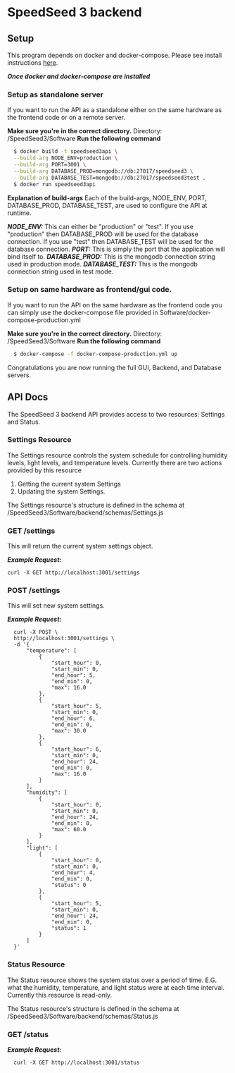 # SpeedSeed 3 backend

## Setup
This program depends on docker and docker-compose. Please see install instructions [here](https://docs.docker.com/compose/install/).

***Once docker and docker-compose are installed***

### Setup as standalone server
If you want to run the API as a standalone either on the same hardware as the frontend code or on a remote server.

**Make sure you're in the correct directory.**
Directory: /SpeedSeed3/Software
**Run the following command**
  ```sh
    $ docker build -t speedseed3api \
    --build-arg NODE_ENV=production \
    --build-arg PORT=3001 \
    --build-arg DATABASE_PROD=mongodb://db:27017/speedseed3 \
    --build-arg DATABASE_TEST=mongodb://db:27017/speedseed3test .
    $ docker run speedseed3api
  ```
**Explanation of build-args**
Each of the build-args, NODE_ENV, PORT, DATABASE_PROD, DATABASE_TEST, are used to configure the API at runtime.

***NODE_ENV:***
This can either be "production" or "test". If you use "production" then DATABASE_PROD will be used for the database connection. If you use "test" then DATABASE_TEST will be used for the database connection.
***PORT:***
This is simply the port that the application will bind itself to.
***DATABASE_PROD:***
This is the mongodb connection string used in production mode.
***DATABASE_TEST:***
This is the mongodb connection string used in test mode.

### Setup on same hardware as frontend/gui code.
If you want to run the API on the same hardware as the frontend code you can simply use the docker-compose file provided in Software/docker-compose-production.yml

**Make sure you're in the correct directory.**
Directory: /SpeedSeed3/Software
**Run the following command**
  ```sh
    $ docker-compose -f docker-compose-production.yml up
  ```
Congratulations you are now running the full GUI, Backend, and Database servers.

## API Docs
The SpeedSeed 3 backend API provides access to two resources: Settings and Status.

### Settings Resource
The Settings resource controls the system schedule for controlling humidity levels, light levels, and temperature levels.
Currently there are two actions provided by this resource
  1. Getting the current system Settings
  2. Updating the system Settings.

The Settings resource's structure is defined in the schema at /SpeedSeed3/Software/backend/schemas/Settings.js

### GET /settings
This will return the current system settings object.

***Example Request:***
  ```curl
  curl -X GET http://localhost:3001/settings
  ```

### POST /settings
This will set new system settings.

***Example Request:***

  ```curl
    curl -X POST \
    http://localhost:3001/settings \
    -d '{
        "temperature": [
            {
                "start_hour": 0,
                "start_min": 0,
                "end_hour": 5,
                "end_min": 0,
                "max": 16.0
            },
            {
                "start_hour": 5,
                "start_min": 0,
                "end_hour": 6,
                "end_min": 0,
                "max": 30.0
            },
            {
                "start_hour": 6,
                "start_min": 0,
                "end_hour": 24,
                "end_min": 0,
                "max": 16.0
            }
        ],
        "humidity": [
            {
                "start_hour": 0,
                "start_min": 0,
                "end_hour": 24,
                "end_min": 0,
                "max": 60.0
            }
        ],
        "light": [
            {
                "start_hour": 0,
                "start_min": 0,
                "end_hour": 4,
                "end_min": 0,
                "status": 0
            },
            {
                "start_hour": 5,
                "start_min": 0,
                "end_hour": 24,
                "end_min": 0,
                "status": 1
            }
        ]
    }'
  ```

### Status Resource
The Status resource shows the system status over a period of time. E.G. what the humidity, temperature, and light status were at each time interval. Currently this resource is read-only.

The Status resource's structure is defined in the schema at /SpeedSeed3/Software/backend/schemas/Status.js

### GET /status

***Example Request:***
  ```curl
    curl -X GET http://localhost:3001/status
  ```
